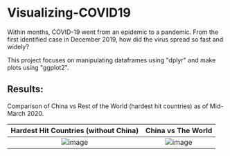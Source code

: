 # Visualizing-COVID19
Within months, COVID-19 went from an epidemic to a pandemic. From the first identified case in December 2019, how did the virus spread so fast and widely?

This project focuses on manipulating dataframes using "dplyr" and make plots using "ggplot2".

## Results:

Comparison of China vs Rest of the World (hardest hit countries) as of Mid-March 2020.

Hardest Hit Countries (without China)  |  China vs The World
:-------------------------:|:-------------------------:
![image](https://github.com/luis-a-miranda/Beginner-Project-Visualizing-COVID19/blob/main/covid19%20countries%20besides%20china.png)  |  ![image](https://github.com/luis-a-miranda/Beginner-Project-Visualizing-COVID19/blob/main/covid19%20china.png)

